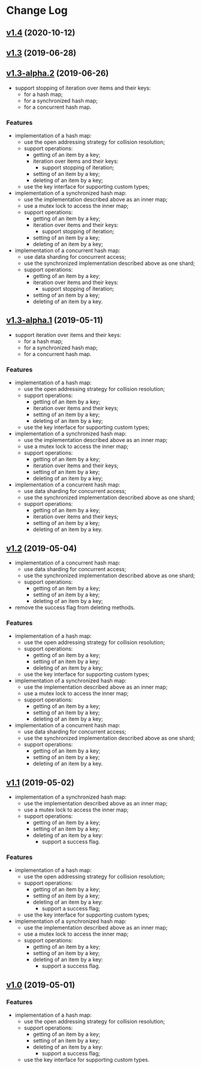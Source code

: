 # Change Log

## [v1.4](https://github.com/thewizardplusplus/go-hashmap/tree/v1.4) (2020-10-12)

## [v1.3](https://github.com/thewizardplusplus/go-hashmap/tree/v1.3) (2019-06-28)

## [v1.3-alpha.2](https://github.com/thewizardplusplus/go-hashmap/tree/v1.3-alpha.2) (2019-06-26)

- support stopping of iteration over items and their keys:
  - for a hash map;
  - for a synchronized hash map;
  - for a concurrent hash map.

### Features

- implementation of a hash map:
  - use the open addressing strategy for collision resolution;
  - support operations:
    - getting of an item by a key;
    - iteration over items and their keys:
      - support stopping of iteration;
    - setting of an item by a key;
    - deleting of an item by a key;
  - use the key interface for supporting custom types;
- implementation of a synchronized hash map:
  - use the implementation described above as an inner map;
  - use a mutex lock to access the inner map;
  - support operations:
    - getting of an item by a key;
    - iteration over items and their keys:
      - support stopping of iteration;
    - setting of an item by a key;
    - deleting of an item by a key;
- implementation of a concurrent hash map:
  - use data sharding for concurrent access;
  - use the synchronized implementation described above as one shard;
  - support operations:
    - getting of an item by a key;
    - iteration over items and their keys:
      - support stopping of iteration;
    - setting of an item by a key;
    - deleting of an item by a key.

## [v1.3-alpha.1](https://github.com/thewizardplusplus/go-hashmap/tree/v1.3-alpha.1) (2019-05-11)

- support iteration over items and their keys:
  - for a hash map;
  - for a synchronized hash map;
  - for a concurrent hash map.

### Features

- implementation of a hash map:
  - use the open addressing strategy for collision resolution;
  - support operations:
    - getting of an item by a key;
    - iteration over items and their keys;
    - setting of an item by a key;
    - deleting of an item by a key;
  - use the key interface for supporting custom types;
- implementation of a synchronized hash map:
  - use the implementation described above as an inner map;
  - use a mutex lock to access the inner map;
  - support operations:
    - getting of an item by a key;
    - iteration over items and their keys;
    - setting of an item by a key;
    - deleting of an item by a key;
- implementation of a concurrent hash map:
  - use data sharding for concurrent access;
  - use the synchronized implementation described above as one shard;
  - support operations:
    - getting of an item by a key;
    - iteration over items and their keys;
    - setting of an item by a key;
    - deleting of an item by a key.

## [v1.2](https://github.com/thewizardplusplus/go-hashmap/tree/v1.2) (2019-05-04)

- implementation of a concurrent hash map:
  - use data sharding for concurrent access;
  - use the synchronized implementation described above as one shard;
  - support operations:
    - getting of an item by a key;
    - setting of an item by a key;
    - deleting of an item by a key;
- remove the success flag from deleting methods.

### Features

- implementation of a hash map:
  - use the open addressing strategy for collision resolution;
  - support operations:
    - getting of an item by a key;
    - setting of an item by a key;
    - deleting of an item by a key;
  - use the key interface for supporting custom types;
- implementation of a synchronized hash map:
  - use the implementation described above as an inner map;
  - use a mutex lock to access the inner map;
  - support operations:
    - getting of an item by a key;
    - setting of an item by a key;
    - deleting of an item by a key;
- implementation of a concurrent hash map:
  - use data sharding for concurrent access;
  - use the synchronized implementation described above as one shard;
  - support operations:
    - getting of an item by a key;
    - setting of an item by a key;
    - deleting of an item by a key.

## [v1.1](https://github.com/thewizardplusplus/go-hashmap/tree/v1.1) (2019-05-02)

- implementation of a synchronized hash map:
  - use the implementation described above as an inner map;
  - use a mutex lock to access the inner map;
  - support operations:
    - getting of an item by a key;
    - setting of an item by a key;
    - deleting of an item by a key:
      - support a success flag.

### Features

- implementation of a hash map:
  - use the open addressing strategy for collision resolution;
  - support operations:
    - getting of an item by a key;
    - setting of an item by a key;
    - deleting of an item by a key:
      - support a success flag;
  - use the key interface for supporting custom types;
- implementation of a synchronized hash map:
  - use the implementation described above as an inner map;
  - use a mutex lock to access the inner map;
  - support operations:
    - getting of an item by a key;
    - setting of an item by a key;
    - deleting of an item by a key:
      - support a success flag.

## [v1.0](https://github.com/thewizardplusplus/go-hashmap/tree/v1.0) (2019-05-01)

### Features

- implementation of a hash map:
  - use the open addressing strategy for collision resolution;
  - support operations:
    - getting of an item by a key;
    - setting of an item by a key;
    - deleting of an item by a key:
      - support a success flag;
  - use the key interface for supporting custom types.
